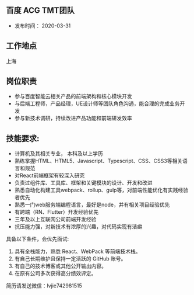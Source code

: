 ## 百度 ACG TMT团队
- 发布时间： 2020-03-31

## 工作地点 

上海

## 岗位职责

- 参与百度智能云相关产品的前端架构和核心模块开发
- 与后端工程师，产品经理，UE设计师等团队角色沟通，能合理的完成业务开发
- 参与新技术调研，持续改进产品功能和前端研发效率

## 技能要求:
- 计算机及其相关专业， 本科及以上学历
- 熟练掌握HTML、HTML5、Javascript、Typescript、CSS、CSS3等相关语言和规范
- 对React前端框架有较深入研究
- 负责过组件库、工具库、框架和关键模块的设计、开发和改进
- 熟悉自动化构建工具webpack、rollup、gulp等，对前端性能优化有实践经验者优先
- 熟悉一门web服务端编程语言，最好是node，并有相关项目经验优先
- 有跨端（RN、Flutter）开发经验优先
- 三年及以上互联网公司前端开发经验
- 抗压能力强，对新技术有浓厚的兴趣，对代码实现有洁癖

具备以下条件，会优先面试:
1. 具有全栈能力，熟悉 React、WebPack 等前端技术栈。
2. 有自己长期维护且保持一定活跃的 GitHub 账号。
3. 有自己的技术博客或其他公开输出内容。
4. 在原有公司多次获得高分绩效评定。



简历请发送微信：lvjie742981515
